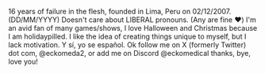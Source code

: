 16 years of failure in the flesh, founded in Lima, Peru on 02/12/2007. (DD/MM/YYYY)
Doesn't care about LIBERAL pronouns. (Any are fine ❤️)
I'm an avid fan of many games/shows, I love Halloween and Christmas because I am holidaypilled.
I like the idea of creating things unique to myself, but I lack motivation.
Y sí, yo se español.
Ok follow me on X (formerly Twitter) dot com, @eckomeda2, or add me on Discord @eckomedical thanks, bye, love you!
